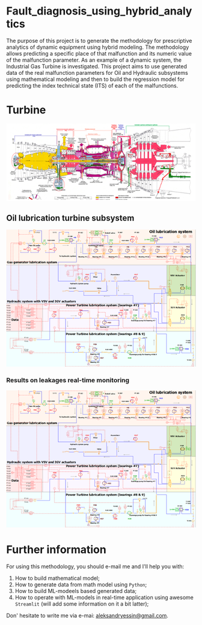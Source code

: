 # Fault_diagnosis_using_hybrid_analytics
The purpose of this project is to generate the methodology for prescriptive analytics of dynamic equipment using hybrid modeling. The methodology allows predicting a specific place of that malfunction and its numeric value of the malfunction parameter.   As an example of a dynamic system, the Industrial Gas Turbine is investigated. This project aims to use generated data of the real malfunction parameters for Oil and Hydraulic subsystems using mathematical modeling and then to build the regression model for predicting the index technical state (ITS) of each of the malfunctions.
# Turbine
![Turbine](images/Turbine.png "This is an industrial turbine drawings")
## Oil lubrication turbine subsystem
![Oil_lubrication_subsytem](images/Oil_lub_system.png "This is an industrial oil lubrication subsystem")
### Results on leakages real-time monitoring
![Fault diagnostic](images/Oil_lub_system.png "This is the fault diagnostic on oil lubrication subsystem")
# Further information
For using this methodology, you should e-mail me and I'll help you with:
1) How to build mathematical model;
2) How to generate data from math model using `Python`;
3) How to build ML-modeels based generated data;
4) How to operate with ML-models in real-time application using awesome `Streamlit` (will add some information on it a bit latter);

Don' hesitate to write me via e-mai: aleksandryessin@gmail.com.
